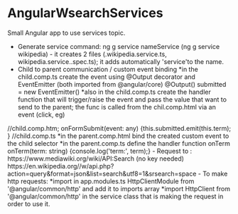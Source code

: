 # AngularWsearchServices

Small Angular app to use services topic.

- Generate service command: ng g service nameService (ng g service wikipedia) - it creates 2 files (.wikipedia.service.ts, wikipedia.service..spec.ts); it adds automatically 'service'to the name.
- Child to parent communication / custom event binding
*in the child.comp.ts create the event using @Output decorator and EventEmitter (both imported from @angular/core)
@Output() submitted = new EventEmitter<string>()
*also in the child.comp.ts create the handler function that will trigger/raise the event and pass the value that want to send to the parent; the func is called from the chil.comp.html via an event (click, eg)
<form (submit)="onFormSubmit($event)"> //child.comp.htm;
onFormSubmit(event: any) {this.submitted.emit(this.term); } //child.comp.ts
    *in the parent.comp.html bind the created custom event to the child selector
<app-search-bar (submitted)="onTerm($event)"></app-search-bar>
    *in the parent.comp.ts define the handler function onTerm    
 onTerm(term: string) {console.log('term:', term);}
- Request to : https://www.mediawiki.org/wiki/API:Search (no key needed)
  https://en.wikipedia.org//w/api.php?action=query&format=json&list=search&utf8=1&srsearch=space
- To make http requests:
  *import in app.modules.ts HttpClientModule from '@angular/common/http' and add it to imports array
  *import HttpClient from '@angular/common/http' in the service class that is making the request in order to use it.
